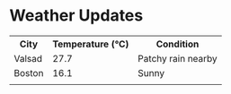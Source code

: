 # Weather Updates

<!-- WEATHER-UPDATE-START -->
<table><tr><th>City</th><th>Temperature (°C)</th><th>Condition</th></tr><tr><td>Valsad</td><td>27.7</td><td>Patchy rain nearby</td></tr><tr><td>Boston</td><td>16.1</td><td>Sunny</td></tr><tr><td></td><td></td><td></td></tr></table>
<!-- WEATHER-UPDATE-END -->
